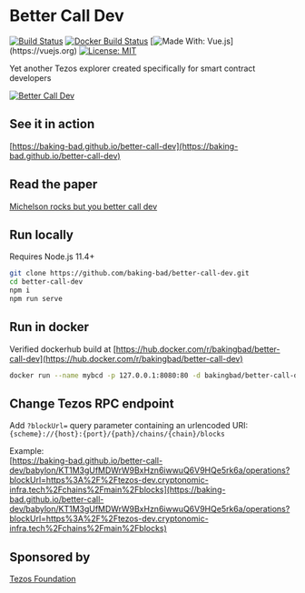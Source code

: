 # Better Call Dev
[![Build Status](https://travis-ci.org/baking-bad/better-call-dev.svg?branch=master)](https://travis-ci.org/baking-bad/better-call-dev)
[![Docker Build Status](https://img.shields.io/docker/cloud/build/bakingbad/better-call-dev)](https://hub.docker.com/r/bakingbad/better-call-dev)
[![Made With: Vue.js](https://img.shields.io/badge/vue-2.6.10-green.svg?)](https://vuejs.org)
[![License: MIT](https://img.shields.io/badge/License-MIT-yellow.svg)](https://opensource.org/licenses/MIT)

Yet another Tezos explorer created specifically for smart contract developers

[![Better Call Dev](https://miro.medium.com/max/1632/1*shi7Y-RVeMCbozwk2rzbsQ.png)](https://better-call.dev)

## See it in action
[https://baking-bad.github.io/better-call-dev](https://baking-bad.github.io/better-call-dev)

## Read the paper
[Michelson rocks but you better call dev](https://medium.com/coinmonks/michelson-rocks-but-you-better-call-dev-e23cd32a299a)

## Run locally
Requires Node.js 11.4+

```bash
git clone https://github.com/baking-bad/better-call-dev.git
cd better-call-dev
npm i
npm run serve
```

## Run in docker
Verified dockerhub build at [https://hub.docker.com/r/bakingbad/better-call-dev](https://hub.docker.com/r/bakingbad/better-call-dev)

```bash
docker run --name mybcd -p 127.0.0.1:8080:80 -d bakingbad/better-call-dev
```

## Change Tezos RPC endpoint

Add `?blockUrl=` query parameter containing an urlencoded URI:  
`{scheme}://{host}:{port}/{path}/chains/{chain}/blocks`  

Example:  
[https://baking-bad.github.io/better-call-dev/babylon/KT1M3gUfMDWrW9BxHzn6iwwuQ6V9HQe5rk6a/operations?blockUrl=https%3A%2F%2Ftezos-dev.cryptonomic-infra.tech%2Fchains%2Fmain%2Fblocks](https://baking-bad.github.io/better-call-dev/babylon/KT1M3gUfMDWrW9BxHzn6iwwuQ6V9HQe5rk6a/operations?blockUrl=https%3A%2F%2Ftezos-dev.cryptonomic-infra.tech%2Fchains%2Fmain%2Fblocks)

## Sponsored by
[Tezos Foundation](https://tezos.foundation/)
